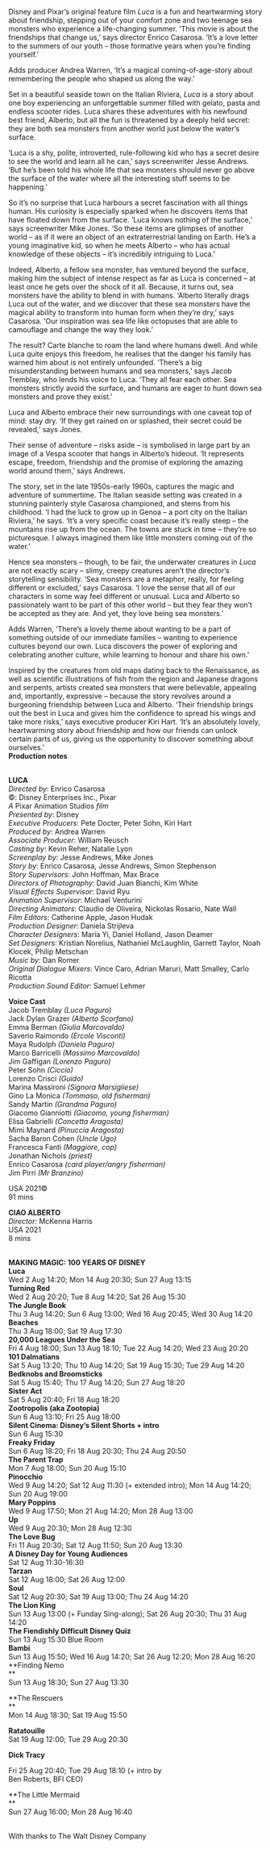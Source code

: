 
Disney and Pixar’s original feature film _Luca_ is a fun and heartwarming story about friendship, stepping out of your comfort zone and two teenage sea monsters who experience a life-changing summer. ‘This movie is about the friendships that change us,’ says director Enrico Casarosa. ‘It’s a love letter to the summers of our youth – those formative years when you’re finding yourself.’

Adds producer Andrea Warren, ‘It’s a magical coming-of-age-story about remembering the people who shaped us along the way.’

Set in a beautiful seaside town on the Italian Riviera, _Luca_ is a story about one boy experiencing an unforgettable summer filled with gelato, pasta and endless scooter rides. Luca shares these adventures with his newfound best friend, Alberto, but all the fun is threatened by a deeply held secret: they are both sea monsters from another world just below the water’s surface.

‘Luca is a shy, polite, introverted, rule-following kid who has a secret desire to see the world and learn all he can,’ says screenwriter Jesse Andrews. ‘But he’s been told his whole life that sea monsters should never go above the surface of the water where all the interesting stuff seems to be happening.’

So it’s no surprise that Luca harbours a secret fascination with all things human. His curiosity is especially sparked when he discovers items that have floated down from the surface. ‘Luca knows nothing of the surface,’ says screenwriter Mike Jones. ‘So these items are glimpses of another world – as if it were an object of an extraterrestrial landing on Earth. He’s a young imaginative kid, so when he meets Alberto – who has actual knowledge of these objects – it’s incredibly intriguing to Luca.’

Indeed, Alberto, a fellow sea monster, has ventured beyond the surface, making him the subject of intense respect as far as Luca is concerned – at least once he gets over the shock of it all. Because, it turns out, sea monsters have the ability to blend in with humans. ‘Alberto literally drags Luca out of the water, and we discover that these sea monsters have the magical ability to transform into human form when they’re dry,’ says Casarosa. ‘Our inspiration was sea life like octopuses that are able to camouflage and change the way they look.’

The result? Carte blanche to roam the land where humans dwell. And while Luca quite enjoys this freedom, he realises that the danger his family has warned him about is not entirely unfounded. ‘There’s a big misunderstanding between humans and sea monsters,’ says Jacob Tremblay, who lends his voice to Luca. ‘They all fear each other. Sea monsters strictly avoid the surface, and humans are eager to hunt down sea monsters and prove they exist.’

Luca and Alberto embrace their new surroundings with one caveat top of mind: stay dry. ‘If they get rained on or splashed, their secret could be revealed,’ says Jones.

Their sense of adventure – risks aside – is symbolised in large part by an image of a Vespa scooter that hangs in Alberto’s hideout. ‘It represents escape, freedom, friendship and the promise of exploring the amazing world around them,’ says Andrews.

The story, set in the late 1950s-early 1960s, captures the magic and adventure of summertime. The Italian seaside setting was created in a stunning painterly style Casarosa championed, and stems from his childhood. ‘I had the luck to grow up in Genoa – a port city on the Italian Riviera,’ he says. ‘It’s a very specific coast because it’s really steep – the mountains rise up from the ocean. The towns are stuck in time – they’re so picturesque. I always imagined them like little monsters coming out of the water.’

Hence sea monsters – though, to be fair, the underwater creatures in _Luca_ are not exactly scary – slimy, creepy creatures aren’t the director’s storytelling sensibility. ‘Sea monsters are a metaphor, really, for feeling different or excluded,’ says Casarosa. ‘I love the sense that all of our characters in some way feel different or unusual. Luca and Alberto so passionately want to be part of this other world – but they fear they won’t be accepted as they are. And yet, they love being sea monsters.’

Adds Warren, ‘There’s a lovely theme about wanting to be a part of something outside of our immediate families – wanting to experience cultures beyond our own. Luca discovers the power of exploring and celebrating another culture, while learning to honour and share his own.’

Inspired by the creatures from old maps dating back to the Renaissance, as well as scientific illustrations of fish from the region and Japanese dragons and serpents, artists created sea monsters that were believable, appealing and, importantly, expressive – because the story revolves around a burgeoning friendship between Luca and Alberto. ‘Their friendship brings out the best in Luca and gives him the confidence to spread his wings and take more risks,’ says executive producer Kiri Hart. ‘It’s an absolutely lovely, heartwarming story about friendship and how our friends can unlock certain parts of us, giving us the opportunity to discover something about ourselves.’  
**Production notes**
<br><br>

**LUCA**  
_Directed by_: Enrico Casarosa  
©: Disney Enterprises Inc., Pixar  
_A_ Pixar Animation Studios _film_  
_Presented by_: Disney  
_Executive Producers_: Pete Docter,  Peter Sohn, Kiri Hart  
_Produced by_: Andrea Warren  
_Associate Producer_: William Reusch  
_Casting by_: Kevin Reher, Natalie Lyon  
_Screenplay by_: Jesse Andrews, Mike Jones  
_Story by_: Enrico Casarosa, Jesse Andrews,  Simon Stephenson  
_Story Supervisors_: John Hoffman, Max Brace  
_Directors of Photography_: David Juan Bianchi,  Kim White  
_Visual Effects Supervisor_: David Ryu  
_Animation Supervisor_: Michael Venturini  
_Directing Animators_: Claudio de Oliveira,  Nickolas Rosario, Nate Wall  
_Film Editors_: Catherine Apple, Jason Hudak  
_Production Designer_: Daniela Strijleva  
_Character Designers_: Maria Yi, Daniel Holland, Jason Deamer  
_Set Designers_: Kristian Norelius,  Nathaniel McLaughlin, Garrett Taylor,  Noah Klocek, Philip Metschan  
_Music by_: Dan Romer  
_Original Dialogue Mixers_: Vince Caro,  Adrian Maruri, Matt Smalley, Carlo Ricotta  
_Production Sound Editor_: Samuel Lehmer

**Voice Cast**  
Jacob Tremblay _(Luca Paguro)_  
Jack Dylan Grazer _(Alberto Scorfano)_  
Emma Berman _(Giulia Marcovaldo)_  
Saverio Raimondo _(Ercole Visconti)_  
Maya Rudolph _(Daniela Paguro)_  
Marco Barricelli _(Massimo Marcovaldo)_  
Jim Gaffigan _(Lorenzo Paguro)_  
Peter Sohn _(Ciccio)_  
Lorenzo Crisci _(Guido)_  
Marina Massironi _(Signora Marsigliese)_  
Gino La Monica _(Tommaso, old fisherman)_  
Sandy Martin _(Grandma Paguro)_  
Giacomo Gianniotti _(Giacomo, young fisherman)_  
Elisa Gabrielli _(Concetta Aragosta)_  
Mimi Maynard _(Pinuccia Aragosta)_  
Sacha Baron Cohen _(Uncle Ugo)_  
Francesca Fanti _(Maggiore, cop)_  
Jonathan Nichols _(priest)_  
Enrico Casarosa _(card player/angry fisherman)_  
Jim Pirri _(Mr Branzino)_

USA 2021©  
91 mins

**CIAO ALBERTO**  
_Director:_ McKenna Harris  
USA 2021  
8 mins
<br><br>

**MAKING MAGIC:  100 YEARS OF DISNEY**<br>
**Luca**<br>
Wed 2 Aug 14:20; Mon 14 Aug 20:30;  Sun 27 Aug 13:15<br>
**Turning Red**<br>
Wed 2 Aug 20:20; Tue 8 Aug 14:20;  Sat 26 Aug 15:30<br>
**The Jungle Book**<br>
Thu 3 Aug 14:20; Sun 6 Aug 13:00;  Wed 16 Aug 20:45; Wed 30 Aug 14:20<br>
**Beaches**<br>
Thu 3 Aug 18:00; Sat 19 Aug 17:30<br>
**20,000 Leagues Under the Sea**<br>
Fri 4 Aug 18:00; Sun 13 Aug 18:10;  Tue 22 Aug 14:20; Wed 23 Aug 20:20<br>
**101 Dalmatians**<br>
Sat 5 Aug 13:20; Thu 10 Aug 14:20;  Sat 19 Aug 15:30; Tue 29 Aug 14:20<br>
**Bedknobs and Broomsticks**<br>
Sat 5 Aug 15:40; Thu 17 Aug 14:20;  Sun 27 Aug 18:20<br>
**Sister Act**<br>
Sat 5 Aug 20:40; Fri 18 Aug 18:20<br>
**Zootropolis (aka Zootopia)**<br>
Sun 6 Aug 13:10; Fri 25 Aug 18:00<br>
**Silent Cinema: Disney’s Silent Shorts + intro**<br>
Sun 6 Aug 15:30<br>
**Freaky Friday**<br>
Sun 6 Aug 18:20; Fri 18 Aug 20:30;  Thu 24 Aug 20:50<br>
**The Parent Trap**<br>
Mon 7 Aug 18:00; Sun 20 Aug 15:10<br>
**Pinocchio**<br>
Wed 9 Aug 14:20; Sat 12 Aug 11:30 (+ extended intro); Mon 14 Aug 14:20; Sun 20 Aug 19:00<br>
**Mary Poppins**<br>
Wed 9 Aug 17:50; Mon 21 Aug 14:20;  Mon 28 Aug 13:00<br>
**Up**<br>
Wed 9 Aug 20:30; Mon 28 Aug 12:30<br>
**The Love Bug**<br>
Fri 11 Aug 20:30; Sat 12 Aug 11:50;  Sun 20 Aug 13:30<br>
**A Disney Day for Young Audiences**<br>
Sat 12 Aug 11:30-16:30<br>
**Tarzan**<br>
Sat 12 Aug 18:00; Sat 26 Aug 12:00<br>
**Soul**<br>
Sat 12 Aug 20:30; Sat 19 Aug 13:00;  Thu 24 Aug 14:20<br>
**The Lion King**<br>
Sun 13 Aug 13:00 (+ Funday Sing-along);  Sat 26 Aug 20:30; Thu 31 Aug 14:20<br>
**The Fiendishly Difficult Disney Quiz**<br>
Sun 13 Aug 15:30 Blue Room<br>
**Bambi**<br>
Sun 13 Aug 15:50; Wed 16 Aug 14:20;  Sat 26 Aug 12:20; Mon 28 Aug 16:20<br>
**Finding Nemo  
**<br>Sun 13 Aug 18:30; Sun 27 Aug 13:30<br>

**The Rescuers  
**<br>Mon 14 Aug 18:30; Sat 19 Aug 15:50<br>

**Ratatouille** <br>Sat 19 Aug 12:00; Tue 29 Aug 20:30<br>

**Dick Tracy**<br>

Fri 25 Aug 20:40; Tue 29 Aug 18:10 (+ intro by  
Ben Roberts, BFI CEO)<br>

**The Little Mermaid  
**<br>Sun 27 Aug 16:00; Mon 28 Aug 16:40<br>
<br>

With thanks to The Walt Disney Company<br>
<br>
<!--stackedit_data:
eyJoaXN0b3J5IjpbLTI0NTc5NTUwMV19
-->